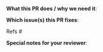 **What this PR does / why we need it**:

**Which issue(s) this PR fixes**:

Refs #

**Special notes for your reviewer**:
